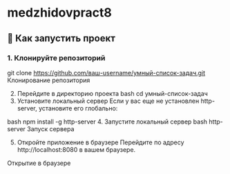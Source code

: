 # medzhidovpract8

## 🚀 Как запустить проект

### 1. Клонируйте репозиторий


git clone https://github.com/ваш-username/умный-список-задач.git
Клонирование репозитория

2. Перейдите в директорию проекта
bash
cd умный-список-задач
3. Установите локальный сервер
Если у вас еще не установлен http-server, установите его глобально:

bash
npm install -g http-server
4. Запустите локальный сервер
bash
http-server
Запуск сервера

5. Откройте приложение в браузере
Перейдите по адресу http://localhost:8080 в вашем браузере.

Открытие в браузере

